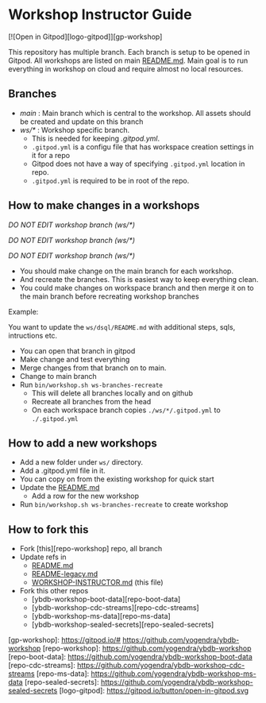 # Workshop Instructor Guide

[![Open in Gitpod][logo-gitpod]][gp-workshop]

This repository has multiple branch. Each branch is setup to be opened in Gitpod.
All workshops are listed on main [README.md](README.md). Main goal is to run everything in workshop on cloud and require almost no local resources.

## Branches

- *main* : Main branch which is central to the workshop. All assets should be created and update on this branch
- *ws/\** : Workshop specific branch.
  - This is needed for keeping *.gitpod.yml*.
  - `.gitpod.yml` is a configu file that has workspace creation settings in it for a repo
  - Gitpod does not have a way of specifying `.gitpod.yml` location in repo.
  - `.gitpod.yml` is required to be in root of the repo.


## How to make changes in a workshops

*DO NOT EDIT workshop branch (ws/\*)*

*DO NOT EDIT workshop branch (ws/\*)*

*DO NOT EDIT workshop branch (ws/\*)*

- You should make change on the main branch for each workshop.
- And recreate the branches. This is easiest way to keep everything clean.
- You could make changes on workspace branch and then merge it on to the main branch before recreating workshop branches

Example:

You want to update the `ws/dsql/README.md` with additional steps, sqls, intructions etc.

- You can open that branch in gitpod
- Make change and test everything
- Merge changes from that branch on to main.
- Change to main branch
- Run `bin/workshop.sh ws-branches-recreate`
  - This will delete all branches locally and on github
  - Recreate all branches from the head
  - On each workspace branch copies `./ws/*/.gitpod.yml` to `./.gitpod.yml`


## How to add a new  workshops

- Add a new folder under `ws/` directory.
- Add a .gitpod.yml file in it.
- You can copy on from the existing workshop for quick start
- Update the [README.md](README.md)
  - Add a row for the new workshop
- Run `bin/workshop.sh ws-branches-recreate` to create workshop


## How to fork this

- Fork [this][repo-workshop] repo, all branch
- Update refs in
  - [README.md](README.md)
  - [README-legacy.md](README-legacy.md)
  - [WORKSHOP-INSTRUCTOR.md](WORKSHOP-INSTRUCTOR.md) (this file)
- Fork this other repos
  - [ybdb-workshop-boot-data][repo-boot-data]
  - [ybdb-workshop-cdc-streams][repo-cdc-streams]
  - [ybdb-workshop-ms-data][repo-ms-data]
  - [ybdb-workshop-sealed-secrets][repo-sealed-secrets]


[gp-workshop]: https://gitpod.io/# https://github.com/yogendra/ybdb-workshop 
[repo-workshop]: https://github.com/yogendra/ybdb-workshop
[repo-boot-data]: https://github.com/yogendra/ybdb-workshop-boot-data
[repo-cdc-streams]: https://github.com/yogendra/ybdb-workshop-cdc-streams
[repo-ms-data]: https://github.com/yogendra/ybdb-workshop-ms-data
[repo-sealed-secrets]: https://github.com/yogendra/ybdb-workshop-sealed-secrets
[logo-gitpod]: https://gitpod.io/button/open-in-gitpod.svg
